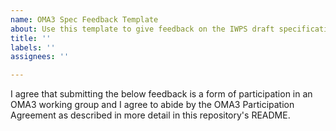 ```yaml
---
name: OMA3 Spec Feedback Template
about: Use this template to give feedback on the IWPS draft specification
title: ''
labels: ''
assignees: ''

---
```


I agree that submitting the below feedback is a form of participation in an OMA3 working group and I agree to abide by the OMA3 Participation Agreement as described in more detail in this repository's README.
